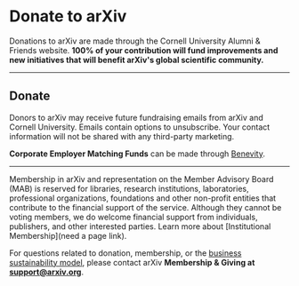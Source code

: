 Donate to arXiv
======

Donations to arXiv are made through the Cornell University Alumni & Friends website. **100% of your contribution will fund improvements and new initiatives that will benefit arXiv's global scientific community.**

---
Donate
---


Donors to arXiv may receive future fundraising emails from arXiv and Cornell University. Emails contain options to unsubscribe. Your contact information will not be shared with any third-party marketing.

**Corporate Employer Matching Funds** can be made through [Benevity](https://causes.benevity.org/causes/840-150532082/project/3FK1YBQWRZ).

---
Membership in arXiv and representation on the Member Advisory Board (MAB) is reserved for libraries, research institutions, laboratories, professional organizations, foundations and other non-profit entities that contribute to the financial support of the service. Although they cannot be voting members, we do welcome financial support from individuals, publishers, and other interested parties. Learn more about [Institutional Membership](need a page link).

For questions related to donation, membership, or the [business sustainability
model](https://arxiv.org/help/support), please contact arXiv **Membership & Giving at <support@arxiv.org>**.
